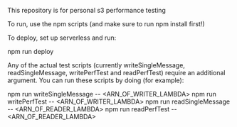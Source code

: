 This repository is for personal s3 performance testing

To run, use the npm scripts (and make sure to run npm install first!)

To deploy, set up serverless and run:

npm run deploy

Any of the actual test scripts (currently writeSingleMessage, readSingleMessage, writePerfTest and readPerfTest) require an additional argument. You can run these scripts by doing (for example):

npm run writeSingleMessage -- <ARN_OF_WRITER_LAMBDA>
npm run writePerfTest -- <ARN_OF_WRITER_LAMBDA>
npm run readSingleMessage -- <ARN_OF_READER_LAMBDA>
npm run readPerfTest -- <ARN_OF_READER_LAMBDA>

